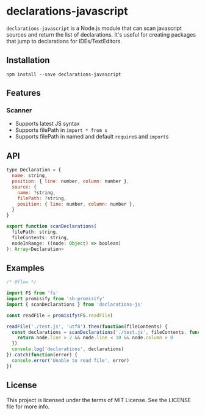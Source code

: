 # declarations-javascript

`declarations-javascript` is a Node.js module that can scan javascript sources and return the list of declarations. It's useful for creating packages that jump to declarations for IDEs/TextEditors.

## Installation

```
npm install --save declarations-javascript
```

## Features

### Scanner

- Supports latest JS syntax
- Supports filePath in `import * from x`
- Supports filePath in named and default `require`s and `import`s

## API

```js
type Declaration = {
  name: string,
  position: { line: number, column: number },
  source: {
    name: ?string,
    filePath: ?string,
    position: { line: number, column: number },
  }
}

export function scanDeclarations(
  filePath: string,
  fileContents: string,
  nodeInRange: ((node: Object) => boolean)
): Array<Declaration>
```

## Examples

```js
/* @flow */

import FS from 'fs'
import promisify from 'sb-promisify'
import { scanDeclarations } from 'declarations-js'

const readFile = promisify(FS.readFile)

readFile('./test.js', 'utf8').then(function(fileContents) {
  const declarations = scanDeclarations('./test.js', fileContents, function(node) {
    return node.line > 2 && node.line < 10 && node.column > 0
  })
  console.log('declarations', declarations)
}).catch(function(error) {
  console.error('Unable to read file', error)
})
```

## License
This project is licensed under the terms of MIT License. See the LICENSE file for more info.

